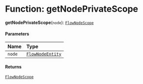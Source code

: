 # Function: getNodePrivateScope

**getNodePrivateScope**(`node`): [`FlowNodeScope`](/en/auto-docs/fixed-layout-editor/interfaces/FlowNodeScope.md)

#### Parameters

| Name | Type |
| :------ | :------ |
| `node` | [`FlowNodeEntity`](/en/auto-docs/fixed-layout-editor/classes/FlowNodeEntity-1.md) |

#### Returns

[`FlowNodeScope`](/en/auto-docs/fixed-layout-editor/interfaces/FlowNodeScope.md)
